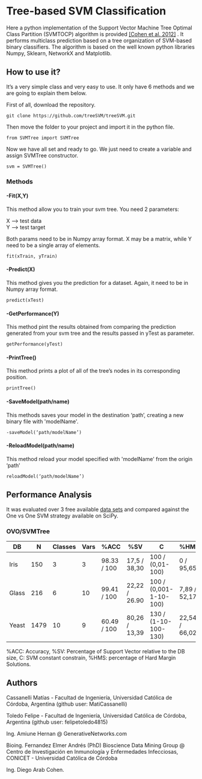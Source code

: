 # Tree-based SVM Classification
Here a python implementation of the Support Vector Machine Tree Optimal Class Partition (SVMTOCP) algorithm is provided [[Cohen et al. 2012]](https://link.springer.com/chapter/10.1007/978-3-642-33275-3_58) . It performs multiclass prediction based on a tree organization of SVM-based binary classifiers. The algorithm is based on the well known python libraries Numpy, Sklearn, NetworkX and Matplotlib.

## How to use it? 
It’s a very simple class and very easy to use. It only have 6 methods and we are going to explain them below. 

First of all, download the repository.

```
git clone https://github.com/treeSVM/treeSVM.git
```

Then move the folder to your project and import it in the python file.

```
from SVMTree import SVMTree
```

Now we have all set and ready to go. We just need to create a variable and assign SVMTree constructor.

```
svm = SVMTree()
``` 

### Methods

#### -Fit(X,Y)
This method allow you to train your svm tree. You need 2 parameters: 

X —> test data  
Y —> test target 

Both params need to be in Numpy array format. X may be a matrix, while Y need to be a single array of elements.

```
fit(xTrain, yTrain)
```

 #### -Predict(X)
This method gives you the prediction for a dataset. Again, it need to be in Numpy array format. 
 
```
predict(xTest)
```

#### -GetPerformance(Y)
This method pint the results obtained from comparing the prediction generated from your svm tree and the results passed in yTest as parameter. 

```
getPerformance(yTest) 
```

#### -PrintTree()
This method prints a plot of all of the tree’s nodes in its corresponding position. 

```
printTree() 
```

#### -SaveModel(path/name)
This methods saves your model in the destination ‘path’, creating a new binary file with 'modelName'. 

```
-saveModel(‘path/modelName’) 
```

#### -ReloadModel(path/name)
This method reload your model specified with 'modelName' from the origin ‘path’   

```
reloadModel(‘path/modelName’) 
```

## Performance Analysis
It was evaluated over 3 free available [data sets](https://archive.ics.uci.edu/ml/index.php) and compared against the One vs One SVM strategy available on SciPy.

### OVO/SVMTree
|DB|N|Classes|Vars|%ACC|%SV|C|%HMS|
| ---- | ---- | - | - | ----------| ------------ | ---------------- | --------- |
|Iris|150|3|3|98.33 / 100|17,5 / 38,30|100 / (0,01-100)|0 / 95,65|
|Glass|216|6|10|99.41 / 100|22,22 / 26.90|100 / (0,001-1-10-100)|7,89 / 52,17|
|Yeast|1479|10|9|60.49 / 100|80,26 / 13,39|130 / (1-10-100-130)|22,54 / 66,02|

%ACC: Accuracy, %SV: Percentage of Support Vector relative to the DB size, C: SVM constant constrain, %HMS: percentage of Hard Margin Solutions.

## Authors
Cassanelli Matías - Facultad de Ingeniería, Universidad Católica de Córdoba, Argentina (github user: MatiCassanelli)

Toledo Felipe -  Facultad de Ingeniería, Universidad Católica de Córdoba, Argentina (github user: felipetoledo4815)

Ing. Amiune Hernan @ GenerativeNetworks.com

Bioing. Fernandez Elmer Andrés (PhD) Bioscience Data Mining Group @ Centro de Investigación en Inmunología y Enfermedades Infecciosas, CONICET - Universidad Católica de Córdoba

Ing. Diego Arab Cohen.
